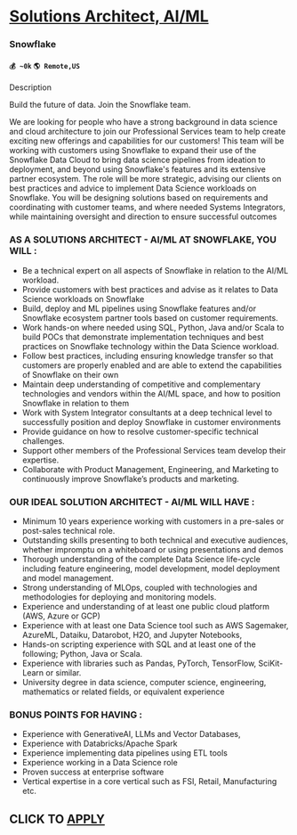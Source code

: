 # [Solutions Architect, AI/ML](https://www.remotewlb.com/apply/solutions-architect-ai-ml-86283)  
### Snowflake  
#### `💰 ~0k` `🌎 Remote,US`  

Description

Build the future of data. Join the Snowflake team.

We are looking for people who have a strong background in data science and cloud architecture to join our Professional Services team to help create exciting new offerings and capabilities for our customers! This team will be working with customers using Snowflake to expand their use of the Snowflake Data Cloud to bring data science pipelines from ideation to deployment, and beyond using Snowflake's features and its extensive partner ecosystem. The role will be more strategic, advising our clients on best practices and advice to implement Data Science workloads on Snowflake. You will be designing solutions based on requirements and coordinating with customer teams, and where needed Systems Integrators, while maintaining oversight and direction to ensure successful outcomes

### AS A SOLUTIONS ARCHITECT - AI/ML AT SNOWFLAKE, YOU WILL :

  * Be a technical expert on all aspects of Snowflake in relation to the AI/ML workload.
  * Provide customers with best practices and advise as it relates to Data Science workloads on Snowflake
  * Build, deploy and ML pipelines using Snowflake features and/or Snowflake ecosystem partner tools based on customer requirements.
  * Work hands-on where needed using SQL, Python, Java and/or Scala to build POCs that demonstrate implementation techniques and best practices on Snowflake technology within the Data Science workload.
  * Follow best practices, including ensuring knowledge transfer so that customers are properly enabled and are able to extend the capabilities of Snowflake on their own
  * Maintain deep understanding of competitive and complementary technologies and vendors within the AI/ML space, and how to position Snowflake in relation to them
  * Work with System Integrator consultants at a deep technical level to successfully position and deploy Snowflake in customer environments
  * Provide guidance on how to resolve customer-specific technical challenges.
  * Support other members of the Professional Services team develop their expertise.
  * Collaborate with Product Management, Engineering, and Marketing to continuously improve Snowflake’s products and marketing.

### OUR IDEAL SOLUTION ARCHITECT - AI/ML WILL HAVE :

  * Minimum 10 years experience working with customers in a pre-sales or post-sales technical role.
  * Outstanding skills presenting to both technical and executive audiences, whether impromptu on a whiteboard or using presentations and demos
  * Thorough understanding of the complete Data Science life-cycle including feature engineering, model development, model deployment and model management.
  * Strong understanding of MLOps, coupled with technologies and methodologies for deploying and monitoring models. 
  * Experience and understanding of at least one public cloud platform (AWS, Azure or GCP)
  * Experience with at least one Data Science tool such as AWS Sagemaker, AzureML, Dataiku, Datarobot, H2O, and Jupyter Notebooks,
  * Hands-on scripting experience with SQL and at least one of the following; Python, Java or Scala.
  * Experience with libraries such as Pandas, PyTorch, TensorFlow, SciKit-Learn or similar.
  * University degree in data science, computer science, engineering, mathematics or related fields, or equivalent experience

### BONUS POINTS FOR HAVING :

  * Experience with GenerativeAI, LLMs and Vector Databases,
  * Experience with Databricks/Apache Spark
  * Experience implementing data pipelines using ETL tools
  * Experience working in a Data Science role
  * Proven success at enterprise software 
  * Vertical expertise in a core vertical such as FSI, Retail, Manufacturing etc.

  
## CLICK TO [APPLY](https://www.remotewlb.com/apply/solutions-architect-ai-ml-86283)

